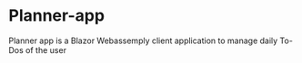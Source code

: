 # Planner-app
Planner app is a Blazor Webassemply client application to manage daily To-Dos of the user 
